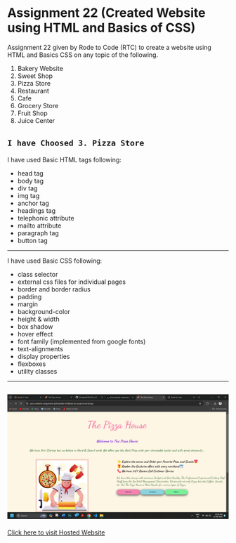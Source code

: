 # Assignment 22 (Created Website using HTML and Basics of CSS)

Assignment 22 given by Rode to Code (RTC) to create a website using HTML and Basics CSS on any topic of the following.

1. Bakery Website
2. Sweet Shop
3. Pizza Store
4. Restaurant
5. Cafe
6. Grocery Store
7. Fruit Shop
8. Juice Center

`I have Choosed 3. Pizza Store`
   ---
 I have used Basic HTML tags following:
 - head tag
 - body tag
 - div tag
 - img tag
 - anchor tag
 - headings tag
 - telephonic attribute
 - mailto attribute
 - paragraph tag
 - button tag
  ---
  I have used Basic CSS following:
  - class selector
  - external css files for individual pages
  - border and border radius
  - padding
  - margin
  - background-color
  - height & width
  - box shadow
  - hover effect
  - font family (implemented from google fonts)
  - text-alignments
  - display properties
  - flexboxes
  - utility classes
   ---
   ![Screenshot-Assignment22-Hosted-website](./img/Readme-file-img/screenshot-readme.png)
   ---
 [Click here to visit Hosted Website](https://pizza-website-assignment-g42mwidhx-shubham-bs-projects.vercel.app/)


   